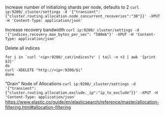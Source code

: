 Increase number of initializing shards per node, defaults to 2
`curl ip:9200/_cluster/settings -d '{"transient":{"cluster.routing.allocation.node_concurrent_recoveries":"30"}}' -XPUT -H 'Content-Type: application/json'`

Increase recovery bandwidth
`curl ip:9200/_cluster/settings -d '{"indices.recovery.max_bytes_per_sec": "500mb"}' -XPUT -H 'Content-Type: application/json'`

Delete all indices
```
for i in `curl '<ip>:9200/_cat/indices?v' | tail -n +2 | awk '{print $3}'`
do
curl -XDELETE "http://<ip>:9200/$i"
done
```

"Drain" Node of Allocations
`curl ip:9200/_cluster/settings -d '{"transient":{"cluster.routing.allocation.exclude._ip":"ip_to_exclude"}}' -XPUT -H 'Content-Type: application/json'`
https://www.elastic.co/guide/en/elasticsearch/reference/master/allocation-filtering.html#allocation-filtering
